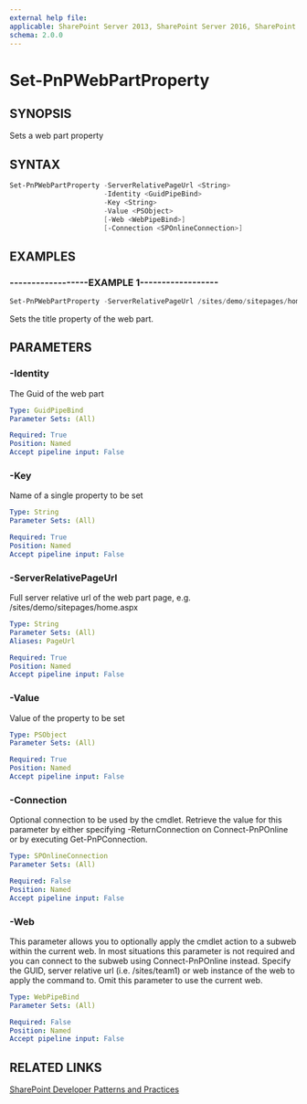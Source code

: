 ```yaml
---
external help file:
applicable: SharePoint Server 2013, SharePoint Server 2016, SharePoint Server 2019, SharePoint Online
schema: 2.0.0
---
```

# Set-PnPWebPartProperty

## SYNOPSIS
Sets a web part property

## SYNTAX 

```powershell
Set-PnPWebPartProperty -ServerRelativePageUrl <String>
                       -Identity <GuidPipeBind>
                       -Key <String>
                       -Value <PSObject>
                       [-Web <WebPipeBind>]
                       [-Connection <SPOnlineConnection>]
```

## EXAMPLES

### ------------------EXAMPLE 1------------------
```powershell
Set-PnPWebPartProperty -ServerRelativePageUrl /sites/demo/sitepages/home.aspx -Identity ccd2c98a-c9ae-483b-ae72-19992d583914 -Key "Title" -Value "New Title" 
```

Sets the title property of the web part.

## PARAMETERS

### -Identity
The Guid of the web part

```yaml
Type: GuidPipeBind
Parameter Sets: (All)

Required: True
Position: Named
Accept pipeline input: False
```

### -Key
Name of a single property to be set

```yaml
Type: String
Parameter Sets: (All)

Required: True
Position: Named
Accept pipeline input: False
```

### -ServerRelativePageUrl
Full server relative url of the web part page, e.g. /sites/demo/sitepages/home.aspx

```yaml
Type: String
Parameter Sets: (All)
Aliases: PageUrl

Required: True
Position: Named
Accept pipeline input: False
```

### -Value
Value of the property to be set

```yaml
Type: PSObject
Parameter Sets: (All)

Required: True
Position: Named
Accept pipeline input: False
```

### -Connection
Optional connection to be used by the cmdlet. Retrieve the value for this parameter by either specifying -ReturnConnection on Connect-PnPOnline or by executing Get-PnPConnection.

```yaml
Type: SPOnlineConnection
Parameter Sets: (All)

Required: False
Position: Named
Accept pipeline input: False
```

### -Web
This parameter allows you to optionally apply the cmdlet action to a subweb within the current web. In most situations this parameter is not required and you can connect to the subweb using Connect-PnPOnline instead. Specify the GUID, server relative url (i.e. /sites/team1) or web instance of the web to apply the command to. Omit this parameter to use the current web.

```yaml
Type: WebPipeBind
Parameter Sets: (All)

Required: False
Position: Named
Accept pipeline input: False
```

## RELATED LINKS

[SharePoint Developer Patterns and Practices](http://aka.ms/sppnp)